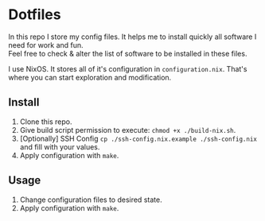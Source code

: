 # Dotfiles

In this repo I store my config files.
It helps me to install quickly all software I need for work and fun.  
Feel free to check & alter the list of software to be installed in these files.

I use NixOS. It stores all of it's configuration in `configuration.nix`.
That's where you can start exploration and modification.

## Install

1. Clone this repo.
2. Give build script permission to execute: `chmod +x ./build-nix.sh`.
2. [Optionally] SSH Config `cp ./ssh-config.nix.example ./ssh-config.nix` and fill with your values.
3. Apply configuration with `make`.

## Usage

1. Change configuration files to desired state.
2. Apply configuration with `make`.